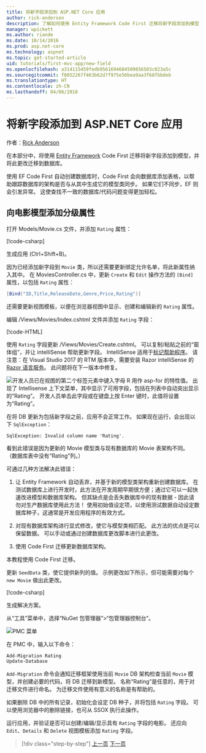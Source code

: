 ```yaml
---
title: 将新字段添加到 ASP.NET Core 应用
author: rick-anderson
description: 了解如何使用 Entity Framework Code First 迁移将新字段添加到模型，并将此更改迁移到数据库。
manager: wpickett
ms.author: riande
ms.date: 10/14/2016
ms.prod: asp.net-core
ms.technology: aspnet
ms.topic: get-started-article
uid: tutorials/first-mvc-app/new-field
ms.openlocfilehash: a314115459fedb9561694604509856503c023a5c
ms.sourcegitcommit: f8852267f463b62d7f975e56bea9aa3f68fbbdeb
ms.translationtype: HT
ms.contentlocale: zh-CN
ms.lasthandoff: 04/06/2018
---
```

# <a name="add-a-new-field-to-an-aspnet-core-app"></a>将新字段添加到 ASP.NET Core 应用

作者：[Rick Anderson](https://twitter.com/RickAndMSFT)

在本部分中，将使用 [Entity Framework](https://docs.microsoft.com/ef/core/get-started/aspnetcore/new-db) Code First 迁移将新字段添加到模型，并将此更改迁移到数据库。

使用 EF Code First 自动创建数据库时，Code First 会向数据库添加表格，以帮助跟踪数据库的架构是否与从其中生成它的模型类同步。 如果它们不同步，EF 则会引发异常。 这使查找不一致的数据库/代码问题变得更加轻松。

## <a name="adding-a-rating-property-to-the-movie-model"></a>向电影模型添加分级属性

打开 Models/Movie.cs 文件，并添加 `Rating` 属性：

[!code-csharp[](start-mvc/sample/MvcMovie/Models/MovieDateRating.cs?highlight=11&range=7-18)]

生成应用 (Ctrl+Shift+B)。

因为已经添加新字段到 `Movie` 类，所以还需要更新绑定允许名单，将此新属性纳入其中。 在 MoviesController.cs 中，更新 `Create` 和 `Edit` 操作方法的 `[Bind]` 属性，以包括 `Rating` 属性：

```csharp
[Bind("ID,Title,ReleaseDate,Genre,Price,Rating")]
   ```

还需要更新视图模板，以便在浏览器视图中显示、创建和编辑新的 `Rating` 属性。

编辑 /Views/Movies/Index.cshtml 文件并添加 `Rating` 字段：

[!code-HTML[](start-mvc/sample/MvcMovie/Views/Movies/IndexGenreRating.cshtml?highlight=17,39&range=24-64)]

使用 `Rating` 字段更新 /Views/Movies/Create.cshtml。 可以复制/粘贴之前的“窗体组”，并让 intelliSense 帮助更新字段。 IntelliSense 适用于[标记帮助程序](xref:mvc/views/tag-helpers/intro)。 请注意：在 Visual Studio 2017 的 RTM 版本中，需要安装 Razor intelliSense 的 [Razor 语言服务](https://marketplace.visualstudio.com/items?itemName=ms-madsk.RazorLanguageServices)。 此问题将在下一版本中修复。

![开发人员已在视图的第二个标签元素中键入字母 R 用作 asp-for 的特性值。 出现了 Intellisense 上下文菜单，其中显示了可用字段，包括在列表中自动突出显示的“Rating”。 开发人员单击此字段或在键盘上按 Enter 键时，此值将设置为“Rating”。](new-field/_static/cr.png)

在将 DB 更新为包括新字段之前，应用不会正常工作。 如果现在运行，会出现以下 `SqlException`：

`SqlException: Invalid column name 'Rating'.`

看到此错误是因为更新的 Movie 模型类与现有数据库的 Movie 表架构不同。 （数据库表中没有“Rating”列。）

可通过几种方法解决此错误：

1. 让 Entity Framework 自动丢弃，并基于新的模型类架构重新创建数据库。 在测试数据库上进行开发时，此方法在开发周期早期很方便；通过它可以一起快速改进模型和数据库架构。 但其缺点是会丢失数据库中的现有数据 - 因此请勿对生产数据库使用此方法！ 使用初始值设定项，以使用测试数据自动设定数据库种子，这通常是开发应用程序的有效方式。

2. 对现有数据库架构进行显式修改，使它与模型类相匹配。 此方法的优点是可以保留数据。 可以手动或通过创建数据库更改脚本进行此更改。

3. 使用 Code First 迁移更新数据库架构。

本教程使用 Code First 迁移。

更新 `SeedData` 类，使它提供新列的值。 示例更改如下所示，但可能需要对每个 `new Movie` 做出此更改。

[!code-csharp[](start-mvc/sample/MvcMovie/Models/SeedDataRating.cs?name=snippet1&highlight=6)]

生成解决方案。

从“工具”菜单中，选择“NuGet 包管理器”>“包管理器控制台”。

  ![PMC 菜单](adding-model/_static/pmc.png)

在 PMC 中，输入以下命令：

```powershell
Add-Migration Rating
Update-Database
```

`Add-Migration` 命令会通知迁移框架使用当前 `Movie` DB 架构检查当前 `Movie` 模型，并创建必要的代码，将 DB 迁移到新模型。 名称“Rating”是任意的，用于对迁移文件进行命名。 为迁移文件使用有意义的名称是有帮助的。

如果删除 DB 中的所有记录，初始化会设定 DB 种子，并将包括 `Rating` 字段。 可以使用浏览器中的删除链接，也可从 SSOX 执行此操作。

运行应用，并验证是否可以创建/编辑/显示具有 `Rating` 字段的电影。 还应向 `Edit`、`Details` 和 `Delete` 视图模板添加 `Rating` 字段。

> [!div class="step-by-step"]
> [上一页](search.md)
> [下一页](validation.md)  
